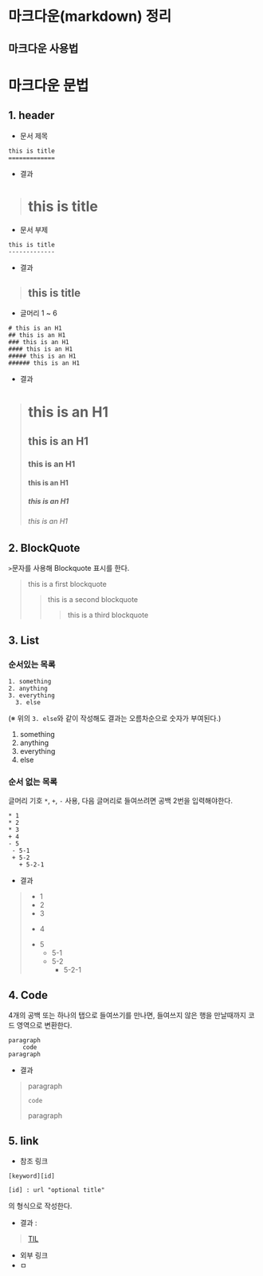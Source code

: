 마크다운(markdown) 정리
=============


마크다운 사용법
---------------



# 마크다운 문법

## 1. header

+ 문서 제목
 
```
this is title
=============
```

* 결과
> this is title
> =============

+ 문서 부제

```
this is title
-------------
```

* 결과
> this is title
> -------------

+ 글머리 1 ~ 6


```
# this is an H1
## this is an H1
### this is an H1
#### this is an H1
##### this is an H1
###### this is an H1
```
* 결과
> # this is an H1
> ## this is an H1
> ### this is an H1
> #### this is an H1
> ##### this is an H1
> ###### this is an H1

## 2. BlockQuote

```>```문자를 사용해 Blockquote 표시를 한다.

> this is a first blockquote
> > this is a second blockquote
> > > this is a third blockquote


## 3. List

### 순서있는 목록
```
1. something
2. anything
3. everything
  3. else
```
(※ 위의 ```3. else```와 같이 작성해도 결과는 오름차순으로 숫자가 부여된다.)

1. something
2. anything
3. everything
  3. else

 ### 순서 없는 목록
 글머리 기호 ```*```, ```+```, ```-``` 사용, 다음 글머리로 들여쓰려면 공백 2번을 입력해야한다.
 
 ```
 * 1
 * 2
 * 3
 + 4
 - 5
  - 5-1
  + 5-2
    + 5-2-1
 ```
 + 결과
 > * 1
 > * 2
 > * 3
 > + 4
 > - 5
 >    - 5-1
 >    + 5-2
 >      + 5-2-1

## 4. Code

4개의 공백 또는 하나의 탭으로 들여쓰기를 만나면, 들여쓰지 않은 행을 만날때까지 코드 영역으로 변환한다.

```
paragraph
    code
paragraph
```

* 결과
> paragraph
> 
>     code
>     
> paragraph

## 5. link
* 참조 링크
```
[keyword][id]

[id] : url "optional title"
```
의 형식으로 작성한다.

* 결과 :
> [TIL][TIL link]
> 
> [TIL link]: https://github.com/notRoyKim/TIL "내 TIL"


* 외부 링크
* ㅁ
